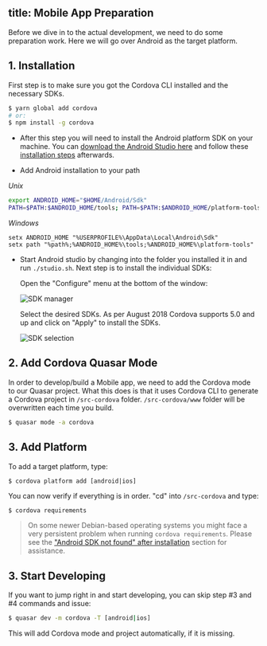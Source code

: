 title: Mobile App Preparation
---
Before we dive in to the actual development, we need to do some preparation work. Here we will go over Android as the target platform.

## 1. Installation
First step is to make sure you got the Cordova CLI installed and the necessary SDKs.
```bash
$ yarn global add cordova
# or:
$ npm install -g cordova
```

* After this step you will need to install the Android platform SDK on your machine. You can [download the Android Studio here](https://developer.android.com/studio/index.html) and follow these [installation steps](https://developer.android.com/studio/install.html) afterwards.

* Add Android installation to your path

*Unix*
``` bash
export ANDROID_HOME="$HOME/Android/Sdk"
PATH=$PATH:$ANDROID_HOME/tools; PATH=$PATH:$ANDROID_HOME/platform-tools
```

*Windows*
``` command
setx ANDROID_HOME "%USERPROFILE%\AppData\Local\Android\Sdk"
setx path "%path%;%ANDROID_HOME%\tools;%ANDROID_HOME%\platform-tools"
```

* Start Android studio by changing into the folder you installed it in and run `./studio.sh`. Next step is to install the individual SDKs:

  Open the "Configure" menu at the bottom of the window:

  ![SDK manager](/images/Android-Studio-SDK-Menu.png "SDK manager")

  Select the desired SDKs. As per August 2018 Cordova supports 5.0 and up and click on "Apply" to install the SDKs.

  ![SDK selection](/images/Android-Studio-SDK-selection.png "SDK selection")

## 2. Add Cordova Quasar Mode
In order to develop/build a Mobile app, we need to add the Cordova mode to our Quasar project. What this does is that it uses Cordova CLI to generate a Cordova project in `/src-cordova` folder. `/src-cordova/www` folder will be overwritten each time you build.
```bash
$ quasar mode -a cordova
```

## 3. Add Platform
To add a target platform, type:
```
$ cordova platform add [android|ios]
```

You can now verify if everything is in order. "cd" into `/src-cordova` and type:
```bash
$ cordova requirements
```
> On some newer Debian-based operating systems you might face a very persistent problem when running `cordova requirements`. Please see the ["Android SDK not found" after installation](/guide/cordova-troubleshooting-and-tips.html#Android-SDK-not-found-after-installation-of-the-SDK) section for assistance.

## 3. Start Developing
If you want to jump right in and start developing, you can skip step #3 and #4 commands and issue:
```bash
$ quasar dev -m cordova -T [android|ios]
```
This will add Cordova mode and project automatically, if it is missing.
